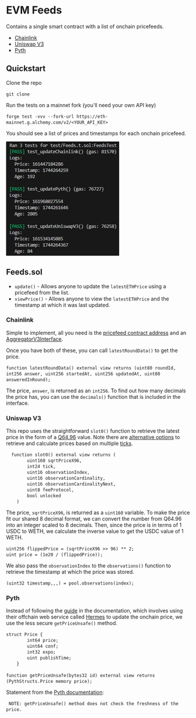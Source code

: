 # EVM Feeds 

Contains a single smart contract with a list of onchain pricefeeds.

- [Chainlink](https://chain.link/)
- [Uniswap V3](https://docs.uniswap.org/contracts/v3/overview)
- [Pyth](https://www.pyth.network/)

## Quickstart

Clone the repo

```shell
git clone 
```

Run the tests on a mainnet fork (you'll need your own API key)

```shell
forge test -vvv --fork-url https://eth-mainnet.g.alchemy.com/v2/<YOUR_API_KEY>
```

You should see a list of prices and timestamps for each onchain pricefeed.

![](./images/test-output.png)


## Feeds.sol

- `update()` - Allows anyone to update the `latestETHPrice` using a pricefeed from the list.
- `viewPrice()` - Allows anyone to view the `latestETHPrice` and the timestamp at which it was last updated.

### Chainlink

Simple to implement, all you need is the [pricefeed contract address](https://docs.chain.link/data-feeds/price-feeds/addresses) and an [AggregatorV3Interface](https://github.com/smartcontractkit/chainlink/blob/develop/contracts/src/v0.8/shared/interfaces/AggregatorV3Interface.sol).

Once you have both of these, you can call `latestRoundData()` to get the price.

```solidity
function latestRoundData() external view returns (uint80 roundId, int256 answer, uint256 startedAt, uint256 updatedAt, uint80 answeredInRound);
```

The price, `answer`, is returned as an `int256`. To find out how many decimals the price has, you can use the `decimals()` function that is included in the interface.

### Uniswap V3

This repo uses the straightforward `slot0()` function to retrieve the latest price in the form of a [Q64.96](https://docs.uniswap.org/contracts/v3/reference/core/libraries/FixedPoint96) value. Note there are [alternative options](https://docs.uniswap.org/concepts/protocol/oracle#deriving-price-from-a-tick) to retrieve and calculate prices based on multiple [ticks](https://docs.uniswap.org/concepts/glossary#tick).

```solidity
  function slot0() external view returns (
        uint160 sqrtPriceX96, 
        int24 tick, 
        uint16 observationIndex, 
        uint16 observationCardinality, 
        uint16 observationCardinalityNext, 
        uint8 feeProtocol, 
        bool unlocked
    )
```

The price, `sqrtPriceX96`, is returned as a `uint160` variable. To make the price fit our shared 8 decimal format, we can convert the number from Q64.96 into an integer scaled to 8 decimals. Then, since the price is in terms of 1 USDC to WETH, we calculate the inverse value to get the USDC value of 1 WETH.

```solidity
uint256 flippedPrice = (sqrtPriceX96 >> 96) ** 2;    
uint price = (1e20 / (flippedPrice));
```

We also pass the `observationIndex` to the `observations()` function to retrieve the timestamp at which the price was stored.

```solidity
(uint32 timestamp,,,) = pool.observations(index);
```


### Pyth

Instead of following the [guide](https://docs.pyth.network/price-feeds/use-real-time-data/evm#write-contract-code) in the documentation, which involves using their offchain web service called [Hermes](https://docs.pyth.network/price-feeds/how-pyth-works/hermes) to update the onchain price, we use the less secure `getPriceUnsafe()` method.

```solidity
struct Price {
        int64 price;
        uint64 conf;
        int32 expo;
        uint publishTime;
    }

function getPriceUnsafe(bytes32 id) external view returns (PythStructs.Price memory price);
```

Statement from the [Pyth documentation](https://docs.pyth.network/price-feeds/troubleshoot/evm#getprice-reverts-with-staleprice-or-0x19abf40e-error):

     NOTE: getPriceUnsafe() method does not check the freshness of the price.